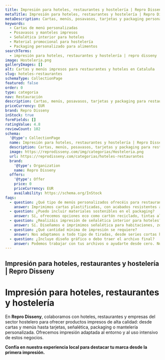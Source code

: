 ```yaml
---
title: Impresión para hoteles, restaurantes y hostelería | Repro Disseny
metaTitle: Impresión para hoteles, restaurantes y hostelería | Repro Disseny
metaDescription: Cartas, menús, posavasos, tarjetas y packaging personalizado para hoteles, restaurantes y negocios de hostelería en Cataluña. Calidad profesional y producción local.
keywords:
  - Cartas de menú personalizadas
  - Posavasos y manteles impresos
  - Señalética interior para hoteles
  - Material promocional para hostelería
  - Packaging personalizado para alimentos
searchTerms:
  - impresión para hoteles, restaurantes y hostelería | repro disseny
image: Hosteleria.png
galleryImages: []
alt: Cartas y menús impresos para restaurantes y hoteles en Cataluña
slug: hoteles-restaurantes
schemaType: CollectionPage
featured: false
order: 0
type: categoria
nav: Restauración
description: Cartas, menús, posavasos, tarjetas y packaging para restauración. Soluciones gráficas para negocios de hostelería en Cataluña.
priceCurrency: EUR
brand: Repro Disseny
inStock: true
formFields: []
ratingValue: 4.8
reviewCount: 102
schema:
  '@type': CollectionPage
  name: Impresión para hoteles, restaurantes y hostelería | Repro Disseny
  description: Cartas, menús, posavasos, tarjetas y packaging para restauración. Soluciones gráficas para negocios de hostelería en Cataluña.
  image: https://reprodisseny.com/img/categorias/Hosteleria.png
  url: https://reprodisseny.com/categorias/hoteles-restaurantes
  brand:
    '@type': Organization
    name: Repro Disseny
  offers:
    '@type': Offer
    price: 0
    priceCurrency: EUR
    availability: https://schema.org/InStock
faqs:
  - question: ¿Qué tipo de menús personalizados ofrecéis para restaurantes?
    answer: Imprimimos cartas plastificadas, con acabados resistentes al uso diario y diseño adaptado a tu branding. También menús en formato digital con QR.
  - question: ¿Puedo incluir materiales sostenibles en el packaging?
    answer: Sí, ofrecemos opciones eco como cartón reciclado, tintas al agua y materiales biodegradables para envases alimentarios.
  - question: ¿Realizáis impresión de señalética interior para hoteles?
    answer: Sí. Diseñamos e imprimimos señalética para habitaciones, zonas comunes y señalización de emergencia con acabados premium.
  - question: ¿Qué cantidad mínima de impresión se requiere?
    answer: Nos adaptamos a todo tipo de tiradas, desde series cortas hasta grandes volúmenes. Ideal para hoteles boutique o cadenas de restauración.
  - question: ¿Incluye diseño gráfico o debo traer el archivo final?
    answer: Podemos trabajar con tus archivos o ayudarte desde cero. Nuestro equipo de diseño gráfico te asesora para obtener el mejor resultado.
---
```


## Impresión para hoteles, restaurantes y hostelería | Repro Disseny

# Impresión para hoteles, restaurantes y hostelería

En **Repro Disseny**, colaboramos con hoteles, restaurantes y empresas del sector hostelero para ofrecer productos impresos de alta calidad: desde cartas y menús hasta tarjetas, señalética, packaging o mantelería personalizada. Ofrecemos impresión adaptada al entorno y al uso intensivo de estos negocios.

**Confía en nuestra experiencia local para destacar tu marca desde la primera impresión.**
